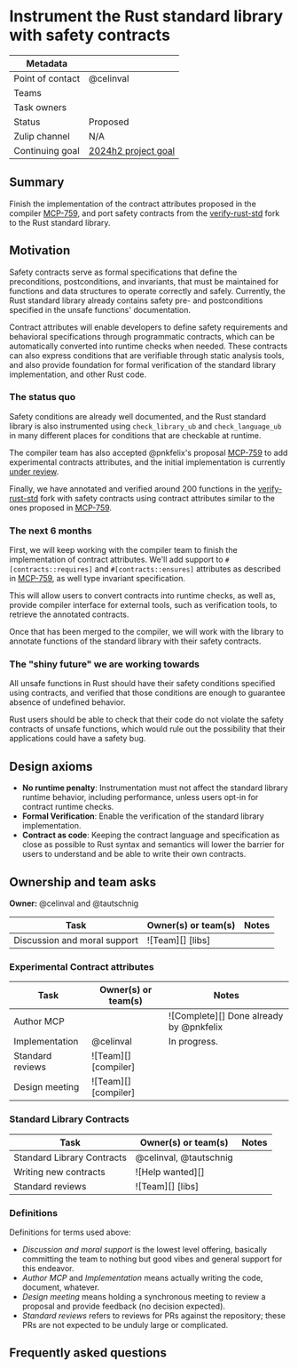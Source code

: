 # Instrument the Rust standard library with safety contracts

| Metadata         |                          |
|------------------|--------------------------|
| Point of contact | @celinval                |
| Teams            | <!-- TEAMS WITH ASKS --> |
| Task owners      | <!-- TASK OWNERS -->     |
| Status           | Proposed                 |
| Zulip channel    | N/A                      |
| Continuing goal  | [2024h2 project goal]    |

[2024h2 project goal]: https://rust-lang.github.io/rust-project-goals/2024h2/std-verification.html

## Summary

Finish the implementation of the contract attributes proposed in the compiler [MCP-759],
and port safety contracts from the [verify-rust-std] fork to the Rust standard library.

## Motivation

Safety contracts serve as formal specifications that define the preconditions, postconditions, and invariants,
that must be maintained for functions and data structures to operate correctly and safely.
Currently, the Rust standard library already contains safety pre- and postconditions specified in the unsafe functions'
documentation.

Contract attributes will enable developers to define safety requirements and behavioral specifications through programmatic contracts,
which can be automatically converted into runtime checks when needed.
These contracts can also express conditions that are verifiable through static analysis tools,
and also provide foundation for formal verification of the standard library implementation, and other Rust code.

### The status quo

Safety conditions are already well documented, and the Rust standard library is also instrumented using
`check_library_ub` and `check_language_ub` in many different places for conditions that are checkable at runtime.

The compiler team has also accepted @pnkfelix's proposal [MCP-759] to add experimental contracts attributes, and
the initial implementation is currently [under review](https://github.com/rust-lang/rust/pull/128045).

Finally, we have annotated and verified around 200 functions in the [verify-rust-std] fork with safety contracts using
contract attributes similar to the ones proposed in [MCP-759].

### The next 6 months

First, we will keep working with the compiler team to finish the implementation of contract attributes.
We'll add support to `#[contracts::requires]` and `#[contracts::ensures]` attributes as described in [MCP-759],
as well type invariant specification.

This will allow users to convert contracts into runtime checks, as well as, provide compiler interface
for external tools, such as verification tools, to retrieve the annotated contracts.

Once that has been merged to the compiler, we will work with the library to annotate functions of the standard library
with their safety contracts.

### The "shiny future" we are working towards

All unsafe functions in Rust should have their safety conditions specified using contracts, and verified that those
conditions are enough to guarantee absence of undefined behavior.

Rust users should be able to check that their code do not violate the safety contracts of unsafe functions, which
would rule out the possibility that their applications could have a safety bug.

## Design axioms

- **No runtime penalty**: Instrumentation must not affect the standard library runtime behavior, including performance, 
unless users opt-in for contract runtime checks.
- **Formal Verification**: Enable the verification of the standard library implementation.
- **Contract as code**: Keeping the contract language and specification as close as possible to Rust syntax and
  semantics will lower the barrier for users to understand and be able to write their own contracts.

## Ownership and team asks

**Owner:** @celinval and @tautschnig

| Task                         | Owner(s) or team(s) | Notes |
|------------------------------|---------------------|-------|
| Discussion and moral support | ![Team][] [libs]    |       |

### Experimental Contract attributes

| Task             | Owner(s) or team(s)  | Notes                                   |
|------------------|----------------------|-----------------------------------------|
| Author MCP       |                      | ![Complete][] Done already by @pnkfelix |
| Implementation   | @celinval            | In progress.                            |
| Standard reviews | ![Team][] [compiler] |                                         |
| Design meeting   | ![Team][] [compiler] |                                         |

### Standard Library Contracts

| Task                       | Owner(s) or team(s)    | Notes |
|----------------------------|------------------------|-------|
| Standard Library Contracts | @celinval, @tautschnig |       |
| Writing new contracts      | ![Help wanted][]       |       |
| Standard reviews           | ![Team][] [libs]       |       |


### Definitions

Definitions for terms used above:

* *Discussion and moral support* is the lowest level offering, basically committing the team to nothing but good vibes and general support for this endeavor.
* *Author MCP* and *Implementation* means actually writing the code, document, whatever.
* *Design meeting* means holding a synchronous meeting to review a proposal and provide feedback (no decision expected).
* *Standard reviews* refers to reviews for PRs against the repository; these PRs are not expected to be unduly large or complicated.

## Frequently asked questions

[verify-rust-std]: https://github.com/model-checking/verify-rust-std
[MCP-759]: https://github.com/rust-lang/compiler-team/issues/759